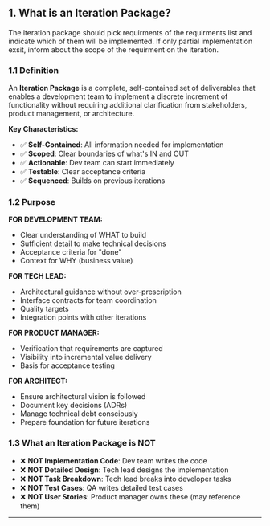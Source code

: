 ## 1. What is an Iteration Package?

The iteration package should pick requirments of the requirments list and indicate which of them will be implemented. If only partial implementation exsit, inform about the scope of the requirment on the iteration.

### 1.1 Definition

An **Iteration Package** is a complete, self-contained set of deliverables that enables a development team to implement a discrete increment of functionality without requiring additional clarification from stakeholders, product management, or architecture.

**Key Characteristics:**
- ✅ **Self-Contained**: All information needed for implementation
- ✅ **Scoped**: Clear boundaries of what's IN and OUT
- ✅ **Actionable**: Dev team can start immediately
- ✅ **Testable**: Clear acceptance criteria
- ✅ **Sequenced**: Builds on previous iterations

### 1.2 Purpose

**FOR DEVELOPMENT TEAM:**
- Clear understanding of WHAT to build
- Sufficient detail to make technical decisions
- Acceptance criteria for "done"
- Context for WHY (business value)

**FOR TECH LEAD:**
- Architectural guidance without over-prescription
- Interface contracts for team coordination
- Quality targets
- Integration points with other iterations

**FOR PRODUCT MANAGER:**
- Verification that requirements are captured
- Visibility into incremental value delivery
- Basis for acceptance testing

**FOR ARCHITECT:**
- Ensure architectural vision is followed
- Document key decisions (ADRs)
- Manage technical debt consciously
- Prepare foundation for future iterations

### 1.3 What an Iteration Package is NOT

- ❌ **NOT Implementation Code**: Dev team writes the code
- ❌ **NOT Detailed Design**: Tech lead designs the implementation
- ❌ **NOT Task Breakdown**: Tech lead breaks into developer tasks
- ❌ **NOT Test Cases**: QA writes detailed test cases
- ❌ **NOT User Stories**: Product manager owns these (may reference them)

---